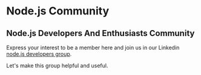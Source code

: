 # Node.js Community

## Node.js Developers And Enthusiasts Community

Express your interest to be a member here and join us in our Linkedin [node.js developers group](https://www.linkedin.com/groups/4902775).

Let's make this group helpful and useful.
